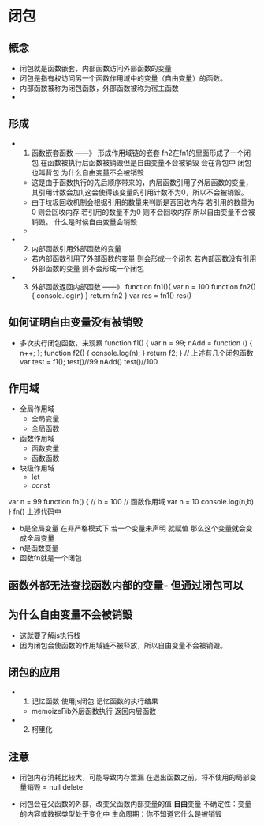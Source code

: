 # 闭包
## 概念
- 闭包就是函数嵌套，内部函数访问外部函数的变量
- 闭包是指有权访问另一个函数作用域中的变量（自由变量）的函数。
- 内部函数被称为闭包函数，外部函数被称为宿主函数
- 
## 形成
 - 1. 函数嵌套函数 ——》 形成作用域链的嵌套 fn2在fn1的里面形成了一个闭包 在函数被执行后函数被销毁但是自由变量不会被销毁 会在背包中 闭包也叫背包
    为什么自由变量不会被销毁
    - 这是由于函数执行的先后顺序带来的，内层函数引用了外层函数的变量，其引用计数会加1,这会使得该变量的引用计数不为0，所以不会被销毁。
    - 由于垃圾回收机制会根据引用的数量来判断是否回收内存 若引用的数量为0 则会回收内存 若引用的数量不为0 则不会回收内存 所以自由变量不会被销毁。
    什么是时候自由变量会销毁
    - 
 - 2. 内部函数引用外部函数的变量
    - 若内部函数引用了外部函数的变量 则会形成一个闭包  若内部函数没有引用外部函数的变量 则不会形成一个闭包
 - 3. 外部函数返回内部函数 ——》 
function fn1(){
    var n = 100
    function fn2(){
        console.log(n)
    }
    return fn2
}
var res = fn1()
res()

## 如何证明自由变量没有被销毁
- 多次执行闭包函数，来观察
function f1() {
  var n = 99;
  nAdd = function () {
    n++;
  };
  function f2() {
    console.log(n);
  }
  return f2;
}
// 上述有几个闭包函数
var test = f1();
test()//99
nAdd()
test()//100


## 作用域
- 全局作用域
    - 全局变量
    - 全局函数
- 函数作用域
    - 函数变量
    - 函数函数
- 块级作用域
    - let
    - const

var n = 99
function fn() {
    // 
    b = 100
    // 函数作用域
    var n = 10
    console.log(n,b)
}
fn()
上述代码中
- b是全局变量  在非严格模式下 若一个变量未声明 就赋值  那么这个变量就会变成全局变量
- n是函数变量
- 函数fn就是一个闭包


## 函数外部无法查找函数内部的变量- 但通过闭包可以


## 为什么自由变量不会被销毁
- 这就要了解js执行栈
- 因为闭包会使函数的作用域链不被释放，所以自由变量不会被销毁。


## 闭包的应用
- 1. 记忆函数
    使用js闭包 记忆函数的执行结果
    - memoizeFib外层函数执行 返回内层函数
- 2. 柯里化
    

## 注意
- 闭包内存消耗比较大，可能导致内存泄漏
 在退出函数之前，将不使用的局部变量销毁 = null  delete

- 闭包会在父函数的外部，改变父函数内部变量的值
**自由**变量
 不确定性：变量的内容或数据类型处于变化中 
 生命周期：你不知道它什么是被销毁
